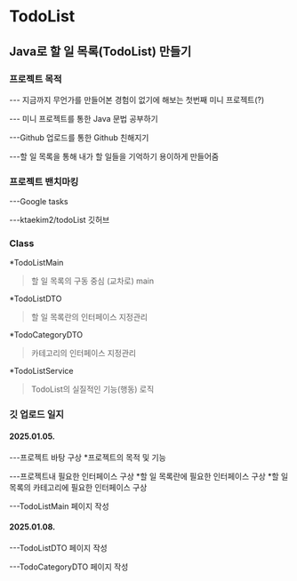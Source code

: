 # TodoList

## Java로 할 일 목록(TodoList) 만들기 

### 프로젝트 목적

--- 지금까지 무언가를 만들어본 경험이 없기에 해보는 첫번째 미니 프로젝트(?)

--- 미니 프로젝트를 통한 Java 문법 공부하기

---Github 업로드를 통한 Github 친해지기

---할 일 목록을 통해 내가 할 일들을 기억하기 용이하게 만들어줌


### 프로젝트 밴치마킹

---Google tasks

---ktaekim2/todoList 깃허브

### Class

  *TodoListMain
  > 할 일 목록의 구동 중심 (교차로) main

  *TodoListDTO
  >할 일 목록란의 인터페이스 지정관리

  *TodoCategoryDTO
  >카테고리의 인터페이스 지정관리

  *TodoListService
  >TodoList의 실질적인 기능(행동) 로직


### 깃 업로드 일지

#### 2025.01.05.

---프로젝트 바탕 구상
  *프로젝트의 목적 및 기능

---프로젝트내 필요한 인터페이스 구상
  *할 일 목록란에 필요한 인터페이스 구상
  *할 일 목록의 카테고리에 필요한 인터페이스 구상

---TodoListMain 페이지 작성


#### 2025.01.08.

---TodoListDTO 페이지 작성

---TodoCategoryDTO 페이지 작성
